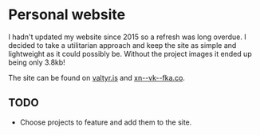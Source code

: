 # Personal website

I hadn't updated my website since 2015 so a refresh was long overdue. I decided to take a utilitarian approach and keep the site as simple and lightweight as it could possibly be. Without the project images it ended up being only 3.8kb!

The site can be found on [valtyr.is](http://valtyr.is) and [xn--vk--fka.co](vök.co).

## TODO

- Choose projects to feature and add them to the site.
